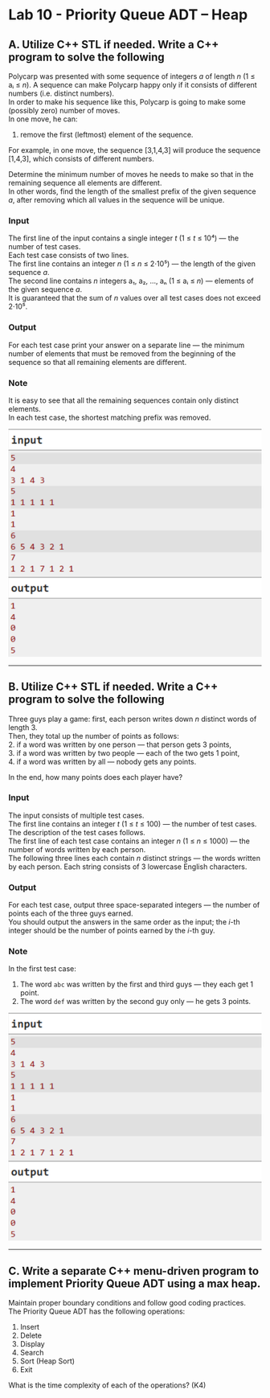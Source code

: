 # Lab 10 - Priority Queue ADT – Heap

## A. Utilize C++ STL if needed. Write a C++ program to solve the following

Polycarp was presented with some sequence of integers *a* of length *n* (1 ≤ aᵢ ≤ *n*). A sequence can make Polycarp happy only if it consists of different numbers (i.e. distinct numbers).  
In order to make his sequence like this, Polycarp is going to make some (possibly zero) number of moves.  
In one move, he can:  
1. remove the first (leftmost) element of the sequence.

For example, in one move, the sequence [3,1,4,3] will produce the sequence [1,4,3], which consists of different numbers.  

Determine the minimum number of moves he needs to make so that in the remaining sequence all elements are different.  
In other words, find the length of the smallest prefix of the given sequence *a*, after removing which all values in the sequence will be unique.

### Input  
The first line of the input contains a single integer *t* (1 ≤ *t* ≤ 10⁴) — the number of test cases.  
Each test case consists of two lines.  
The first line contains an integer *n* (1 ≤ *n* ≤ 2⋅10⁵) — the length of the given sequence *a*.  
The second line contains *n* integers a₁, a₂, …, aₙ (1 ≤ aᵢ ≤ *n*) — elements of the given sequence *a*.  
It is guaranteed that the sum of *n* values over all test cases does not exceed 2⋅10⁵.

### Output  
For each test case print your answer on a separate line — the minimum number of elements that must be removed from the beginning of the sequence so that all remaining elements are different.

### Note  
It is easy to see that all the remaining sequences contain only distinct elements.  
In each test case, the shortest matching prefix was removed.  

![Testacases](https://github.com/sadhumitha-1/Data-Structures-Algorithms-Lab/blob/main/lab%2010/images/1.png?raw=true)

---

## B. Utilize C++ STL if needed. Write a C++ program to solve the following

Three guys play a game: first, each person writes down *n* distinct words of length 3.  
Then, they total up the number of points as follows:  
2. if a word was written by one person — that person gets 3 points,  
3. if a word was written by two people — each of the two gets 1 point,  
4. if a word was written by all — nobody gets any points.

In the end, how many points does each player have?

### Input  
The input consists of multiple test cases.  
The first line contains an integer *t* (1 ≤ *t* ≤ 100) — the number of test cases. The description of the test cases follows.  
The first line of each test case contains an integer *n* (1 ≤ *n* ≤ 1000) — the number of words written by each person.  
The following three lines each contain *n* distinct strings — the words written by each person. Each string consists of 3 lowercase English characters.

### Output  
For each test case, output three space-separated integers — the number of points each of the three guys earned.  
You should output the answers in the same order as the input; the *i*-th integer should be the number of points earned by the *i*-th guy.

### Note  
In the first test case:  
1. The word `abc` was written by the first and third guys — they each get 1 point.  
2. The word `def` was written by the second guy only — he gets 3 points.  

![Testacases](https://github.com/sadhumitha-1/Data-Structures-Algorithms-Lab/blob/main/lab%2010/images/1.png?raw=true)

---

## C. Write a separate C++ menu-driven program to implement Priority Queue ADT using a max heap.  
Maintain proper boundary conditions and follow good coding practices.  
The Priority Queue ADT has the following operations:

1. Insert  
2. Delete  
3. Display  
4. Search  
5. Sort (Heap Sort)  
6. Exit  

What is the time complexity of each of the operations? (K4)
